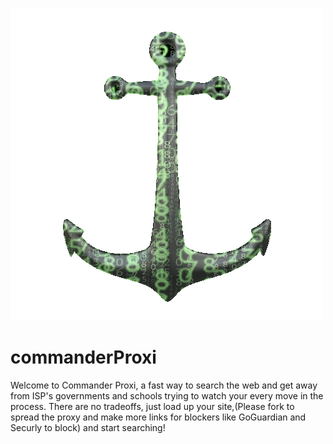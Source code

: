 ![commanderProxi Logo](assets/commanderproxi-logo.png)

# commanderProxi
Welcome to Commander Proxi, a fast way to search the web and get away from ISP's governments and schools trying to watch your every move in the process. There are no tradeoffs, just load up your site,(Please fork to spread the proxy and make more links for blockers like GoGuardian and Securly to block) and start searching!
